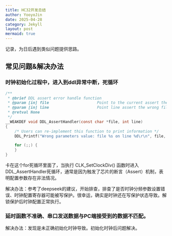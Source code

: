 ```yaml
---
title: HC32开发总结
author: YooyoJin
date: 2025-04-28
category: Jekyll
layout: post
mermaid: true
---
```


记录，为日后遇到类似问题提供思路。

## 常见问题&解决办法

### 时钟初始化过程中，进入到ddl异常中断，死循环

``` c
/**
 * @brief DDL assert error handle function
 * @param [in] file                     Point to the current assert the wrong file.
 * @param [in] line                     Point line assert the wrong file in the current.
 * @retval None
 */
__WEAKDEF void DDL_AssertHandler(const char *file, int line)
{
    /* Users can re-implement this function to print information */
    DDL_Printf("Wrong parameters value: file %s on line %d\r\n", file, line);

    for (;;) {
    }
}
```

卡在这个for死循环里面了，当执行 CLK_SetClockDiv() 函数时进入DDL_AssertHandler死循环，通常是因为触发了芯片的断言（Assert）机制，表明配置参数存在非法情况。

解决办法：参考了deepseek的建议，开始排查，排查了是否时钟分频参数设置错误、时钟配置寄存器可能被写保护。很幸运，确实是时钟还在写保护状态导致。解锁保护后时钟配置正常执行。

### 延时函数不准确、串口发送数据与PC端接受到的数据不匹配。

解决办法：发现是未正确初始化时钟导致。初始化时钟后问题解决。
